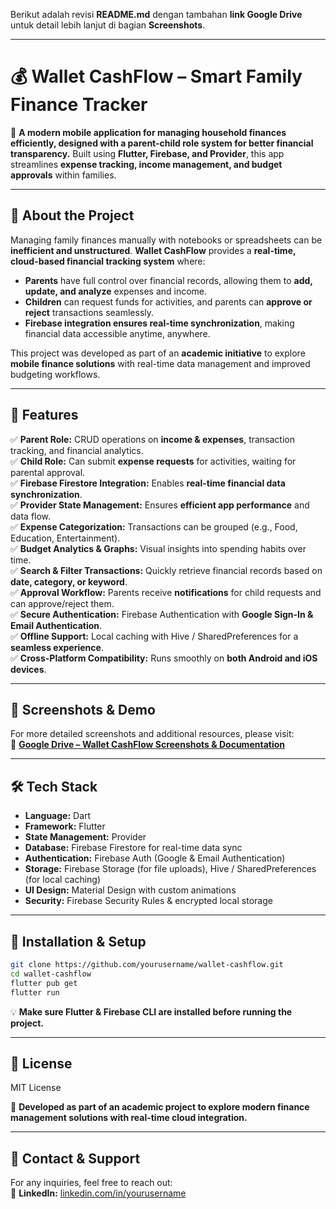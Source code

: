 Berikut adalah revisi **README.md** dengan tambahan **link Google Drive** untuk detail lebih lanjut di bagian **Screenshots**.

---

# **💰 Wallet CashFlow – Smart Family Finance Tracker**  

📌 **A modern mobile application for managing household finances efficiently, designed with a parent-child role system for better financial transparency.** Built using **Flutter, Firebase, and Provider**, this app streamlines **expense tracking, income management, and budget approvals** within families.  

---

## **🚀 About the Project**  
Managing family finances manually with notebooks or spreadsheets can be **inefficient and unstructured**. **Wallet CashFlow** provides a **real-time, cloud-based financial tracking system** where:  
- **Parents** have full control over financial records, allowing them to **add, update, and analyze** expenses and income.  
- **Children** can request funds for activities, and parents can **approve or reject** transactions seamlessly.  
- **Firebase integration ensures real-time synchronization**, making financial data accessible anytime, anywhere.  

This project was developed as part of an **academic initiative** to explore **mobile finance solutions** with real-time data management and improved budgeting workflows.  

---

## **📌 Features**  
✅ **Parent Role:** CRUD operations on **income & expenses**, transaction tracking, and financial analytics.  
✅ **Child Role:** Can submit **expense requests** for activities, waiting for parental approval.  
✅ **Firebase Firestore Integration:** Enables **real-time financial data synchronization**.  
✅ **Provider State Management:** Ensures **efficient app performance** and data flow.  
✅ **Expense Categorization:** Transactions can be grouped (e.g., Food, Education, Entertainment).  
✅ **Budget Analytics & Graphs:** Visual insights into spending habits over time.  
✅ **Search & Filter Transactions:** Quickly retrieve financial records based on **date, category, or keyword**.  
✅ **Approval Workflow:** Parents receive **notifications** for child requests and can approve/reject them.  
✅ **Secure Authentication:** Firebase Authentication with **Google Sign-In & Email Authentication**.  
✅ **Offline Support:** Local caching with Hive / SharedPreferences for a **seamless experience**.  
✅ **Cross-Platform Compatibility:** Runs smoothly on **both Android and iOS devices**.  

---

## **📱 Screenshots & Demo**  
For more detailed screenshots and additional resources, please visit:  
📂 **[Google Drive – Wallet CashFlow Screenshots & Documentation](https://drive.google.com/drive/folders/1LOlabhyPT8H8uWLIINJ4M77inCa9aBhE?usp=sharing)**  

---

## **🛠️ Tech Stack**  
- **Language:** Dart  
- **Framework:** Flutter  
- **State Management:** Provider  
- **Database:** Firebase Firestore for real-time data sync  
- **Authentication:** Firebase Auth (Google & Email Authentication)  
- **Storage:** Firebase Storage (for file uploads), Hive / SharedPreferences (for local caching)  
- **UI Design:** Material Design with custom animations  
- **Security:** Firebase Security Rules & encrypted local storage  

---

## **📌 Installation & Setup**  
```bash
git clone https://github.com/yourusername/wallet-cashflow.git
cd wallet-cashflow
flutter pub get
flutter run
```
💡 **Make sure Flutter & Firebase CLI are installed before running the project.**  

---

## **📜 License**  
MIT License  

🚀 **Developed as part of an academic project to explore modern finance management solutions with real-time cloud integration.**  

---

## **📧 Contact & Support**  
For any inquiries, feel free to reach out:  
🔗 **LinkedIn:** [linkedin.com/in/yourusername](https://linkedin.com/in/yourusername)  
